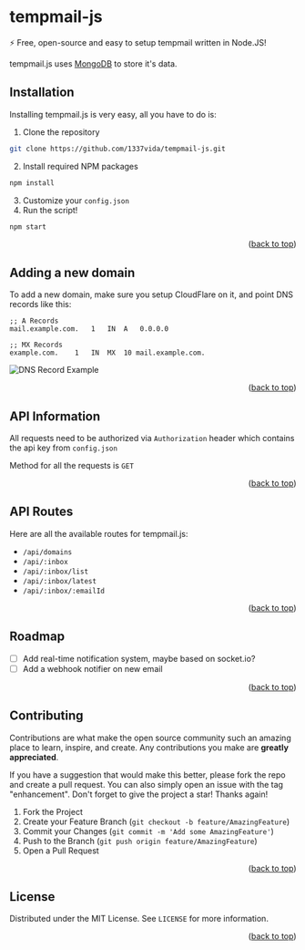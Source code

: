 <div id="top"></div>

# tempmail-js
⚡️ Free, open-source and easy to setup tempmail written in Node.JS!

tempmail.js uses [MongoDB](https://mongodb.com/) to store it's data. 

## Installation
Installing tempmail.js is very easy, all you have to do is:
1. Clone the repository
```sh
git clone https://github.com/1337vida/tempmail-js.git
```
2. Install required NPM packages
```sh
npm install
```
3. Customize your `config.json`
4. Run the script!
```sh
npm start
```
<p align="right">(<a href="#top">back to top</a>)</p>

## Adding a new domain
To add a new domain, make sure you setup CloudFlare on it, and point DNS records like this:

```
;; A Records
mail.example.com.	1	IN	A	0.0.0.0

;; MX Records
example.com.	1	IN	MX	10 mail.example.com.
```

![DNS Record Example](https://media.discordapp.net/attachments/895295604501119037/975504791289602159/unknown.png)

<p align="right">(<a href="#top">back to top</a>)</p>

## API Information
All requests need to be authorized via `Authorization` header which contains the api key from `config.json`

Method for all the requests is `GET`

<p align="right">(<a href="#top">back to top</a>)</p>

## API Routes
Here are all the available routes for tempmail.js:

- `/api/domains`
- `/api/:inbox`
- `/api/:inbox/list`
- `/api/:inbox/latest`
- `/api/:inbox/:emailId`

<p align="right">(<a href="#top">back to top</a>)</p>

## Roadmap
- [ ] Add real-time notification system, maybe based on socket.io?
- [ ] Add a webhook notifier on new email

<p align="right">(<a href="#top">back to top</a>)</p>

## Contributing

Contributions are what make the open source community such an amazing place to learn, inspire, and create. Any contributions you make are **greatly appreciated**.

If you have a suggestion that would make this better, please fork the repo and create a pull request. You can also simply open an issue with the tag "enhancement".
Don't forget to give the project a star! Thanks again!

1. Fork the Project
2. Create your Feature Branch (`git checkout -b feature/AmazingFeature`)
3. Commit your Changes (`git commit -m 'Add some AmazingFeature'`)
4. Push to the Branch (`git push origin feature/AmazingFeature`)
5. Open a Pull Request

<p align="right">(<a href="#top">back to top</a>)</p>

## License

Distributed under the MIT License. See `LICENSE` for more information.

<p align="right">(<a href="#top">back to top</a>)</p>
